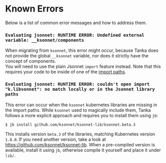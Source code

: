 # Known Errors

Below is a list of common error messages and how to address them.

### `Evaluating jsonnet: RUNTIME ERROR: Undefined external variable: __ksonnet/components`
When migrating from `ksonnet`, this error might occur, because Tanka does not
provide the global `__ksonnet` variable, nor does it strictly have the concept
of components.  
You will need to use the plain Jsonnet `import` feature instead. Note that this
requires your code to be inside of one of the [import
paths](directory-structure.md/#import-paths).

### `Evaluating jsonnet: RUNTIME ERROR: couldn't open import "k.libsonnet": no match locally or in the Jsonnet library paths`
This error can occur when the `ksonnet` kubernetes libraries are missing in the import paths. While `ksonnet` used to magically include them, Tanka follows a more explicit approach and requires you to install them using `jb`:

```bash
$ jb install github.com/ksonnet/ksonnet-lib/ksonnet.beta.3
```

This installs version `beta.3` of the libraries, matching Kubernetes version
`1.8.0`. If you need another version, take a look at
https://github.com/ksonnet/ksonnet-lib. When a pre-compiled version is
available, install it using `jb`, otherwise compile it yourself and place it
under `lib/`.
